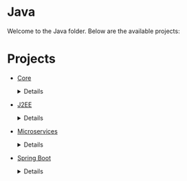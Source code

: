 # Java
Welcome to the Java folder. Below are the available projects:
# Projects

- [Core](Core/)
	<details>
	<summary>Details</summary>

	# Core
	Welcome to the Core folder. Below are the available projects:
	# Projects
	
	- [Core_Java_Features](Core/Core_Java_Features/)
		<details>
		<summary>Details</summary>
	
		# Core Java Features
		
		```
		This project contains Java-related code, feature testing, and other types of testing.
		
		In this project, I performed the following operations:
		
		1) CollectionsMethod that contains `Collections` methods:
		   i) Frequency of occurrence of a character.
		
		2) README.md Generator that follows a bottom-to-top approach: it copies all child README.md data and adds it to the parent.
		
		``` 
		</details>
	 
	</details>

- [J2EE](J2EE/)
	<details>
	<summary>Details</summary>

	# J2EE
	Welcome to the J2EE folder. Below are the available projects:
	# Projects
	
	- [Student-Data-Enter-System-master](J2EE/Student-Data-Enter-System-master/)
		<details>
		<summary>Details</summary>
	
		# Student-Data-Enter-System
		
		```
		This project contains JSP and Servlet code used to create CRUD operations related to students.
		
		``` 
		</details>
	 
	</details>

- [Microservices](Microservices/)
	<details>
	<summary>Details</summary>

	# Microservices
	Welcome to the Microservices folder. Below are the available projects:
	# Projects
	
	- [Manage-financial-goals](Microservices/Manage-financial-goals/)
		<details>
		<summary>Details</summary>
	
		# Manage-financial-goals
		
		```
		This project is built using Spring Boot and a Microservice Architecture.
		In the project, we have:
		1) Api Getwaya
		2) Eureka Server
		3) Goals
		4) MicroSaving Service
		5) User Service 
		
		``` 
		</details>
	 
	</details>

- [Spring Boot](Spring%20Boot/)
	<details>
	<summary>Details</summary>

	# Spring Boot
	Welcome to the Spring Boot folder. Below are the available projects:
	# Projects
	
	- [Elasticsearch First](Spring%20Boot/Elasticsearch%20First/)
		<details>
		<summary>Details</summary>
	
		# Elasticsearch First
		
		```
		This project contains basic operations related to Elasticsearch and Spring Boot.
		
		In this project, I performed the following operations:
		
		1) Configuration related to Elasticsearch.
		
		2) Product CRUD Opration like
		  i) createIndex
		  ii) findAll
		  iii) findById
		  iv) addProduct
		  v) delete product and index
		
		3) Bulk operations, such as bulkRead and bulkWrite
		``` 
		</details>
	 
	</details>

